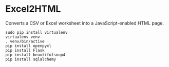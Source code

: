 # Excel2HTML
Converts a CSV or Excel worksheet into a JavaScript-enabled HTML page. 

```
sudo pip install virtualenv
virtualenv venv
. venv/bin/active
pip install openpyxl
pip install Flask
pip install beautifulsoup4
pip install sqlalchemy
```
